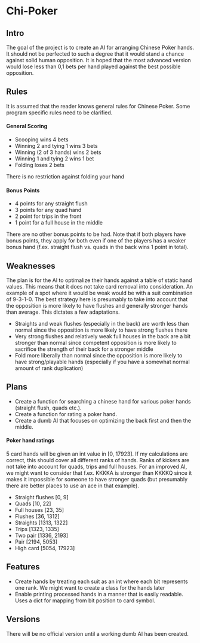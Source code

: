 # Chi-Poker

## Intro
The goal of the project is to create an AI for arranging Chinese Poker hands. It should not be perfected to such a degree that it would stand a chance against solid human opposition. It is hoped that the most advanced version would lose less than 0,1 bets per hand played against the best possible opposition.  

## Rules
It is assumed that the reader knows general rules for Chinese Poker. Some program specific rules need to be clarified.  

#### General Scoring
- Scooping wins 4 bets
- Winning 2 and tying 1 wins 3 bets
- Winning (2 of 3 hands) wins 2 bets
- Winning 1 and tying 2 wins 1 bet
- Folding loses 2 bets

There is no restriction against folding your hand  

#### Bonus Points
- 4 points for any straight flush
- 3 points for any quad hand
- 2 point for trips in the front
- 1 point for a full house in the middle

There are no other bonus points to be had. Note that if both players have bonus points, they apply for both even if one of the players has a weaker bonus hand (f.ex. straight flush vs. quads in the back wins 1 point in total).  

## Weaknesses
The plan is for the AI to optimalize their hands against a table of static hand values. This means that it does not take card removal into consideration. An example of a spot where it would be weak would be with a suit combination of 9-3-1-0. The best strategy here is presumably to take into account that the opposition is more likely to have flushes and generally stronger hands than average. This dictates a few adaptations.

- Straights and weak flushes (especially in the back) are worth less than normal since the opposition is more likely to have strong flushes there  
- Very strong flushes and relatively weak full houses in the back are a bit stronger than normal since competent opposition is more likely to sacrifice the strength of their back for a stronger middle  
- Fold more liberally than normal since the opposition is more likely to have strong/playable hands (especially if you have a somewhat normal amount of rank duplication)  

## Plans
- Create a function for searching a chinese hand for various poker hands (straight flush, quads etc.).
- Create a function for rating a poker hand.
- Create a dumb AI that focuses on optimizing the back first and then the middle.

#### Poker hand ratings
5 card hands will be given an int value in [0, 17923]. If my calculations are correct, this should cover all different ranks of hands. Ranks of kickers are not take into account for quads, trips and full houses. For an improved AI, we might want to consider that f.ex. KKKKA is stronger than KKKKQ since it makes it impossible for someone to have stronger quads (but presumably there are better places to use an ace in that example).  

- Straight flushes [0, 9]  
- Quads [10, 22]  
- Full houses [23, 35]  
- Flushes [36, 1312]  
- Straights [1313, 1322]  
- Trips [1323, 1335]  
- Two pair [1336, 2193]  
- Pair [2194, 5053]  
- High card [5054, 17923]  

## Features
- Create hands by treating each suit as an int where each bit represents one rank. We might want to create a class for the hands later
- Enable printing processed hands in a manner that is easily readable. Uses a dict for mapping from bit position to card symbol.  

## Versions
There will be no official version until a working dumb AI has been created.  
